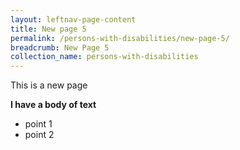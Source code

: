 ```yaml
---
layout: leftnav-page-content
title: New page 5
permalink: /persons-with-disabilities/new-page-5/
breadcrumb: New Page 5
collection_name: persons-with-disabilities
---
```


This is a new page

**I have a body of text**

 - point 1 
 - point 2

